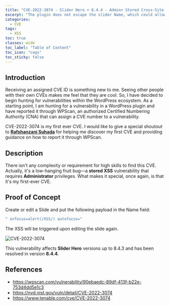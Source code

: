 ```yaml
---
title: "CVE-2022-3074 - Slider Hero < 8.4.4 - Admin+ Stored Cross-Site Scripting"
excerpt: "The plugin does not escape the slider Name, which could allow high-privileged users to perform Cross-Site Scripting attacks."
categories:
  - CVE
tags:
  - XSS
toc: true
classes: wide
toc_label: "Table of Content"
toc_icon: "cogs"
toc_sticky: false
---
```

## Introduction
Receiving an assigned CVE ID is something new to me. Seeing other people with their own CVEs makes me feel that they are cool. So, I have decided to begin hunting for vulnerabilities within the WordPress ecosystem. As a starting point, I am hunting for a vulnerability in a WordPress plugin and have reported it through WPScan, an authorized Certified Numbering Authority (CNA) that can assign a CVE number to a vulnerability.

CVE-2022-3074 is my first ever CVE. I would like to give a special shoutout to [**Rafshanzani Suhada**](https://www.linkedin.com/in/rafsanzani-suhada99) for helping me discover my first CVE and providing guidance on how to report it through WPScan.

## Description
There isn't any complexity or requirement for high skills to find this CVE. Actually, it's a low-hanging fruit bug—a **stored XSS** vulnerability that requires **Administrator** privileges. What makes it special, once again, is that it's my first-ever CVE.

## Proof of Concept
Create or edit a Slide and put the following payload in the Name field: 
```javascript
" onfocus=alert(/XSS/) autofocus="
```
The XSS will be triggered upon editing the slide again.

![CVE-2022-3074](https://blogger.googleusercontent.com/img/b/R29vZ2xl/AVvXsEhdpkiSadPGWFzTSdbJc47dgIZHVJlKx1AOIj5O6aaIHLIlVYuZZdWh8tty6GJQbYhm0yIITil6-Xfk5LLOtmcIn3JzkV-E2ShliCKLcTYDtljjju_5IQHfE6ja4Q1eDrG0qpCrJLCUzRTW34ehAeu4vIP2U-4hUio8qSLiY3aiKFoHt4FW_LplpCuaIDgp/s1000)

This vulnerability affects **Slider Hero** versions up to 8.4.3 and has been resolved in version **8.4.4**.

## References
- https://wpscan.com/vulnerability/90ebaedc-89df-413f-b22e-753d4dd5e1c3
- https://nvd.nist.gov/vuln/detail/CVE-2022-3074
- https://www.tenable.com/cve/CVE-2022-3074